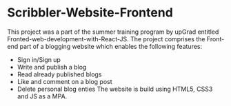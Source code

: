 # Scribbler-Website-Frontend
This project was a part of the summer training program by upGrad entitled Fronted-web-development-with-React-JS.
The project comprises the Front-end part of a blogging website which enables the following features:
- Sign in/Sign up
- Write and publish a blog
- Read already published blogs
- Like and comment on a blog post
- Delete personal blog enties
The website is build using HTML5, CSS3 and JS as a MPA.

